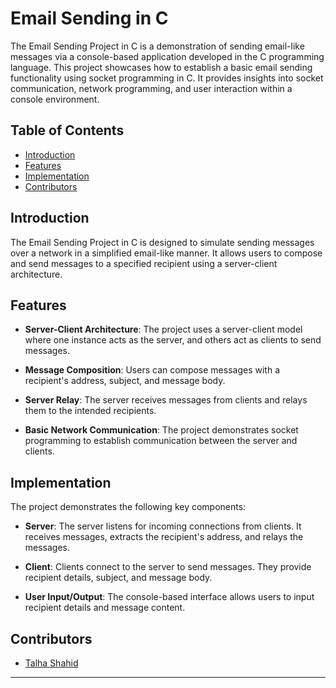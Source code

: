 # Email Sending in C

The Email Sending Project in C is a demonstration of sending email-like messages via a console-based application developed in the C programming language. This project showcases how to establish a basic email sending functionality using socket programming in C. It provides insights into socket communication, network programming, and user interaction within a console environment.

## Table of Contents

- [Introduction](#introduction)
- [Features](#features)
- [Implementation](#implementation)
- [Contributors](#contributors)

## Introduction

The Email Sending Project in C is designed to simulate sending messages over a network in a simplified email-like manner. It allows users to compose and send messages to a specified recipient using a server-client architecture.

## Features

- **Server-Client Architecture**: The project uses a server-client model where one instance acts as the server, and others act as clients to send messages.

- **Message Composition**: Users can compose messages with a recipient's address, subject, and message body.

- **Server Relay**: The server receives messages from clients and relays them to the intended recipients.

- **Basic Network Communication**: The project demonstrates socket programming to establish communication between the server and clients.

## Implementation

The project demonstrates the following key components:

- **Server**: The server listens for incoming connections from clients. It receives messages, extracts the recipient's address, and relays the messages.

- **Client**: Clients connect to the server to send messages. They provide recipient details, subject, and message body.
- **User Input/Output**: The console-based interface allows users to input recipient details and message content.


## Contributors

- [Talha Shahid](https://github.com/Talha-Shahid12)


---
